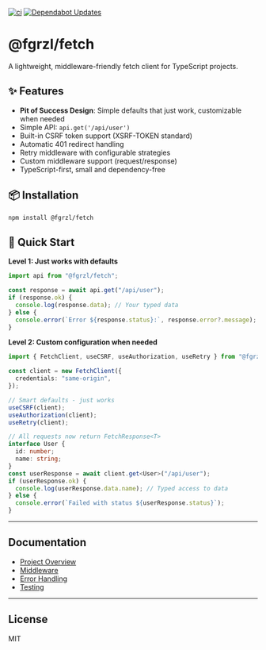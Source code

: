 [![ci](https://github.com/fgrzl/fetch/actions/workflows/ci.yml/badge.svg)](https://github.com/fgrzl/fetch/actions/workflows/ci.yml)
[![Dependabot Updates](https://github.com/fgrzl/fetch/actions/workflows/dependabot/dependabot-updates/badge.svg)](https://github.com/fgrzl/fetch/actions/workflows/dependabot/dependabot-updates)

# @fgrzl/fetch

A lightweight, middleware-friendly fetch client for TypeScript projects.

## ✨ Features

- **Pit of Success Design**: Simple defaults that just work, customizable when needed  
- Simple API: `api.get('/api/user')`
- Built-in CSRF token support (XSRF-TOKEN standard)
- Automatic 401 redirect handling
- Retry middleware with configurable strategies
- Custom middleware support (request/response)
- TypeScript-first, small and dependency-free

## 📦 Installation

```bash
npm install @fgrzl/fetch
```

## 🚀 Quick Start

**Level 1: Just works with defaults**

```ts
import api from "@fgrzl/fetch";

const response = await api.get("/api/user");
if (response.ok) {
  console.log(response.data); // Your typed data
} else {
  console.error(`Error ${response.status}:`, response.error?.message);
}
```

**Level 2: Custom configuration when needed**

```ts
import { FetchClient, useCSRF, useAuthorization, useRetry } from "@fgrzl/fetch";

const client = new FetchClient({
  credentials: "same-origin",
});

// Smart defaults - just works
useCSRF(client);
useAuthorization(client);  
useRetry(client);

// All requests now return FetchResponse<T>
interface User {
  id: number;
  name: string;
}
const userResponse = await client.get<User>("/api/user");
if (userResponse.ok) {
  console.log(userResponse.data.name); // Typed access to data
} else {
  console.error(`Failed with status ${userResponse.status}`);
}
```

---

## Documentation

- [Project Overview](docs/overview.md)
- [Middleware](docs/middleware.md)
- [Error Handling](docs/errors.md)
- [Testing](docs/testing.md)

---

## License

MIT
